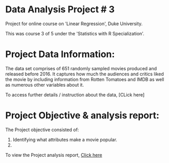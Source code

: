 # Data Analysis Project # 3

Project for online course on 'Linear Regression', Duke University. 

This was course 3 of 5 under the 'Statistics with R Specialization'.

# Project Data Information:

The data set comprises of 651 randomly sampled movies produced and released before 2016. It captures how much the audiences and critics liked the movie by including information from Rotten Tomatoes and IMDB as well as numerous other variables about it.

To access further details / instruction about the data, [CLick here] 

# Project Objective & analysis report:

The Project objective consisted of:
1. Identifying what attributes make a movie popular.
2. 

To view the Project analysis report, [Click here](https://prithpal11.github.io/Introduction-to-Probability-and-Data-with-R/BRFSS2013_Analysis_program)


